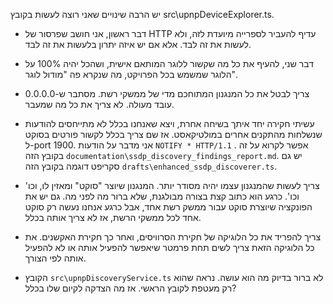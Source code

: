 יש הרבה שינויים שאני רוצה לעשות בקובץ src\upnpDeviceExplorer.ts.
- דבר ראשון, אני חושב שפרסור של HTTP עדיף להעביר לספרייה מיועדת לזה, ולא לעשות את זה לבד. אלא אם יש איזה יתרון בלעשות את זה לבד.

- דבר שני, להעיף את כל מה שקשור ללוגר המותאם אישית, ושהכל יהיה 100% על הלוגר שמשמש בכל הפרויקט, מה שנקרא פה "מודול לוגר".

- צריך לבטל את כל המנגנון המתוחכם מדי של ממשקי רשת.  מסתבר ש-0.0.0.0 עובד מעולה. לא צריך את כל מה שמעבר. 

- עשיתי חקירה יחד איתך בשיחה אחרת, ויצא שאנחנו בכלל לא מתייחסים להודעות שנשלחות מהתקנים אחרים במולטיקאסט. אז שם צריך בכלל לקשור פורטים בסוקט ל-port 1900. אני מדבר על הודעות  `NOTIFY * HTTP/1.1` . אפשר לקרוא על זה בקובץ הזה `documentation\ssdp_discovery_findings_report.md`. יש גם סקריפט דוגמה בקובץ הזה `drafts\enhanced_ssdp_discoverer.ts`.

- צריך לעשות שהמנגנון עצמו יהיה מסודר יותר. המנגנון שיוצר "סוקט" ומאזין לו, וכו' וכו'. כרגע הוא כתוב קצת בצורה מבולגנת, שלא ברור מה לפני מה. גם יש את הפונקציה שיוצרת סוקט עבור ממשק רשת אחד, אבל כרגע אנחנו נעשה רק סוקט אחד לכל ממשקי הרשת, אז לא צריך אותה בכלל.

- צריך להפריד את כל הלוגיקה של חקירת הסרוויסים, ואחר כך חקירת האקשנים. את כל הלוגיקה הזאת צריך לשים תחת פרמטר שיאפשר להפעיל אותה או לא להפעיל אותה לפי הצורך.
- הקובץ `src\upnpDiscoveryService.ts` לא ברור בדיוק מה הוא עושה. נראה שהוא רק מעטפת לקובץ הראשי. אז מה הצדקה לקיום שלו בכלל?

